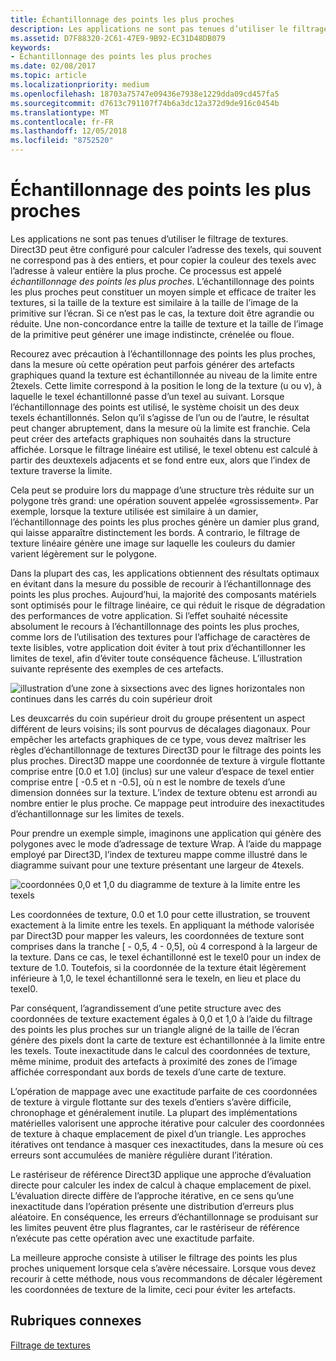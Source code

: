 ```yaml
---
title: Échantillonnage des points les plus proches
description: Les applications ne sont pas tenues d’utiliser le filtrage de textures.
ms.assetid: D7F88320-2C61-47E9-9B92-EC31D48DB079
keywords:
- Échantillonnage des points les plus proches
ms.date: 02/08/2017
ms.topic: article
ms.localizationpriority: medium
ms.openlocfilehash: 18703a75747e09436e7938e1229dda09cd457fa5
ms.sourcegitcommit: d7613c791107f74b6a3dc12a372d9de916c0454b
ms.translationtype: MT
ms.contentlocale: fr-FR
ms.lasthandoff: 12/05/2018
ms.locfileid: "8752520"
---
```

# <a name="span-iddirect3dconceptsnearest-pointsamplingspannearest-point-sampling"></a><span id="direct3dconcepts.nearest-point_sampling"></span>Échantillonnage des points les plus proches


Les applications ne sont pas tenues d’utiliser le filtrage de textures. Direct3D peut être configuré pour calculer l’adresse des texels, qui souvent ne correspond pas à des entiers, et pour copier la couleur des texels avec l’adresse à valeur entière la plus proche. Ce processus est appelé *échantillonnage des points les plus proches*. L’échantillonnage des points les plus proches peut constituer un moyen simple et efficace de traiter les textures, si la taille de la texture est similaire à la taille de l’image de la primitive sur l’écran. Si ce n’est pas le cas, la texture doit être agrandie ou réduite. Une non-concordance entre la taille de texture et la taille de l’image de la primitive peut générer une image indistincte, crénelée ou floue.

Recourez avec précaution à l’échantillonnage des points les plus proches, dans la mesure où cette opération peut parfois générer des artefacts graphiques quand la texture est échantillonnée au niveau de la limite entre 2texels. Cette limite correspond à la position le long de la texture (u ou v), à laquelle le texel échantillonné passe d’un texel au suivant. Lorsque l’échantillonnage des points est utilisé, le système choisit un des deux texels échantillonnés. Selon qu’il s’agisse de l’un ou de l’autre, le résultat peut changer abruptement, dans la mesure où la limite est franchie. Cela peut créer des artefacts graphiques non souhaités dans la structure affichée. Lorsque le filtrage linéaire est utilisé, le texel obtenu est calculé à partir des deuxtexels adjacents et se fond entre eux, alors que l’index de texture traverse la limite.

Cela peut se produire lors du mappage d’une structure très réduite sur un polygone très grand: une opération souvent appelée «grossissement». Par exemple, lorsque la texture utilisée est similaire à un damier, l’échantillonnage des points les plus proches génère un damier plus grand, qui laisse apparaître distinctement les bords. A contrario, le filtrage de texture linéaire génère une image sur laquelle les couleurs du damier varient légèrement sur le polygone.

Dans la plupart des cas, les applications obtiennent des résultats optimaux en évitant dans la mesure du possible de recourir à l’échantillonnage des points les plus proches. Aujourd’hui, la majorité des composants matériels sont optimisés pour le filtrage linéaire, ce qui réduit le risque de dégradation des performances de votre application. Si l’effet souhaité nécessite absolument le recours à l’échantillonnage des points les plus proches, comme lors de l’utilisation des textures pour l’affichage de caractères de texte lisibles, votre application doit éviter à tout prix d’échantillonner les limites de texel, afin d’éviter toute conséquence fâcheuse. L’illustration suivante représente des exemples de ces artefacts.

![illustration d’une zone à sixsections avec des lignes horizontales non continues dans les carrés du coin supérieur droit](images/ptrtfct.png)

Les deuxcarrés du coin supérieur droit du groupe présentent un aspect différent de leurs voisins; ils sont pourvus de décalages diagonaux. Pour empêcher les artefacts graphiques de ce type, vous devez maîtriser les règles d’échantillonnage de textures Direct3D pour le filtrage des points les plus proches. Direct3D mappe une coordonnée de texture à virgule flottante comprise entre \[0.0 et 1.0\] (inclus) sur une valeur d’espace de texel entier comprise entre \[ -0.5 et n -0.5\], où n est le nombre de texels d’une dimension données sur la texture. L’index de texture obtenu est arrondi au nombre entier le plus proche. Ce mappage peut introduire des inexactitudes d’échantillonnage sur les limites de texels.

Pour prendre un exemple simple, imaginons une application qui génère des polygones avec le mode d’adressage de texture Wrap. À l’aide du mappage employé par Direct3D, l’index de textureu mappe comme illustré dans le diagramme suivant pour une texture présentant une largeur de 4texels.

![coordonnées 0,0 et 1,0 du diagramme de texture à la limite entre les texels](images/ptsmpprb.png)

Les coordonnées de texture, 0.0 et 1.0 pour cette illustration, se trouvent exactement à la limite entre les texels. En appliquant la méthode valorisée par Direct3D pour mapper les valeurs, les coordonnées de texture sont comprises dans la tranche \[ - 0,5, 4 - 0,5\], où 4 correspond à la largeur de la texture. Dans ce cas, le texel échantillonné est le texel0 pour un index de texture de 1.0. Toutefois, si la coordonnée de la texture était légèrement inférieure à 1,0, le texel échantillonné sera le texeln, en lieu et place du texel0.

Par conséquent, l’agrandissement d’une petite structure avec des coordonnées de texture exactement égales à 0,0 et 1,0 à l’aide du filtrage des points les plus proches sur un triangle aligné de la taille de l’écran génère des pixels dont la carte de texture est échantillonnée à la limite entre les texels. Toute inexactitude dans le calcul des coordonnées de texture, même minime, produit des artefacts à proximité des zones de l’image affichée correspondant aux bords de texels d’une carte de texture.

L’opération de mappage avec une exactitude parfaite de ces coordonnées de texture à virgule flottante sur des texels d’entiers s’avère difficile, chronophage et généralement inutile. La plupart des implémentations matérielles valorisent une approche itérative pour calculer des coordonnées de texture à chaque emplacement de pixel d’un triangle. Les approches itératives ont tendance à masquer ces inexactitudes, dans la mesure où ces erreurs sont accumulées de manière régulière durant l’itération.

Le rastériseur de référence Direct3D applique une approche d’évaluation directe pour calculer les index de calcul à chaque emplacement de pixel. L’évaluation directe diffère de l’approche itérative, en ce sens qu’une inexactitude dans l’opération présente une distribution d’erreurs plus aléatoire. En conséquence, les erreurs d’échantillonnage se produisant sur les limites peuvent être plus flagrantes, car le rastériseur de référence n’exécute pas cette opération avec une exactitude parfaite.

La meilleure approche consiste à utiliser le filtrage des points les plus proches uniquement lorsque cela s’avère nécessaire. Lorsque vous devez recourir à cette méthode, nous vous recommandons de décaler légèrement les coordonnées de texture de la limite, ceci pour éviter les artefacts.

## <a name="span-idrelated-topicsspanrelated-topics"></a><span id="related-topics"></span>Rubriques connexes


[Filtrage de textures](texture-filtering.md)

 

 




